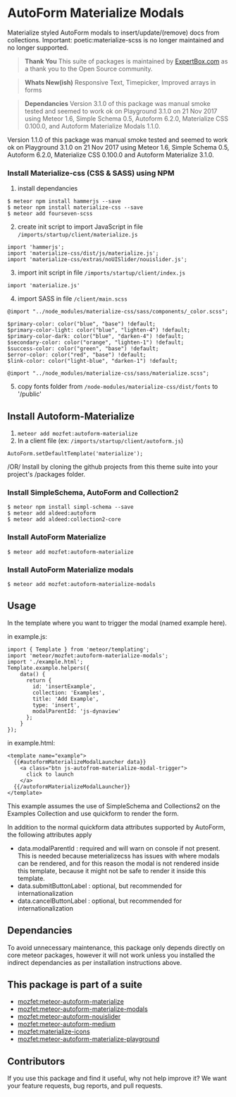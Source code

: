 # AutoForm Materialize Modals #
Materialize styled AutoForm modals to insert/update/(remove) docs from collections.
Important: poetic:materialize-scss is no longer maintained and no longer supported.

> **Thank You** This suite of packages is maintained by [ExpertBox.com](http://www.ExpertBox.com) as a thank you to the Open Source community.

> **Whats New(ish)** Responsive Text, Timepicker, Improved arrays in forms

> **Dependancies** Version 3.1.0 of this package was manual smoke tested and seemed to work ok on Playground 3.1.0 on 21 Nov 2017 using Meteor 1.6, Simple Schema 0.5, Autoform 6.2.0, Materialize CSS 0.100.0, and Autoform Materialize Modals 1.1.0.

Version 1.1.0 of this package was manual smoke tested and seemed to work ok on Playground 3.1.0 on 21 Nov 2017 using Meteor 1.6, Simple Schema 0.5, Autoform 6.2.0, Materialize CSS 0.100.0 and Autoform Materialize 3.1.0.

### Install Materialize-css (CSS & SASS) using NPM ###

1. install dependancies
```
$ meteor npm install hammerjs --save
$ meteor npm install materialize-css --save
$ meteor add fourseven-scss
```
2. create init script to import JavaScript in file `/imports/startup/client/materialize.js`
```
import 'hammerjs';
import 'materialize-css/dist/js/materialize.js';
import 'materialize-css/extras/noUISlider/nouislider.js';
```
3. import init script in file `/imports/startup/client/index.js`
```
import 'materialize.js'
```
4. import SASS in file `/client/main.scss`
```
@import "../node_modules/materialize-css/sass/components/_color.scss";

$primary-color: color("blue", "base") !default;
$primary-color-light: color("blue", "lighten-4") !default;
$primary-color-dark: color("blue", "darken-4") !default;
$secondary-color: color("orange", "lighten-1") !default;
$success-color: color("green", "base") !default;
$error-color: color("red", "base") !default;
$link-color: color("light-blue", "darken-1") !default;

@import "../node_modules/materialize-css/sass/materialize.scss";
```
5. copy fonts folder from `/node-modules/materialize-css/dist/fonts` to '/public'

## Install Autoform-Materialize ##

1. `meteor add mozfet:autoform-materialize`
2. In a client file (ex: `/imports/startup/client/autoform.js`)
  ```
  AutoForm.setDefaultTemplate('materialize');
  ```
/OR/ Install by cloning the github projects from this theme suite into your project's /packages folder.

### Install SimpleSchema, AutoForm and Collection2 ###
```
$ meteor npm install simpl-schema --save
$ meteor add aldeed:autoform
$ meteor add aldeed:collection2-core
```

### Install AutoForm Materialize ###
```
$ meteor add mozfet:autoform-materialize
```

### Install AutoForm Materialize modals ###
```
$ meteor add mozfet:autoform-materialize-modals
```

## Usage ##
In the template where you want to trigger the modal (named example here).

in example.js:
```
import { Template } from 'meteor/templating';
import 'meteor/mozfet:autoform-materialize-modals';
import './example.html';
Template.example.helpers({
    data() {
      return {
        id: 'insertExample',
        collection: 'Examples',
        title: 'Add Example',
        type: 'insert',
        modalParentId: 'js-dynaview'
      };
    }
});
```

in example.html:
```
<template name="example">
  {{#autoformMaterializeModalLauncher data}}
    <a class="btn js-autofrom-materialize-modal-trigger">
      click to launch
    </a>
  {{/autoformMaterializeModalLauncher}}
</template>
```

This example assumes the use of SimpleSchema and Collections2 on the Examples Collection and use quickform to render the form.

In addition to the normal quickform data attributes supported by AutoForm, the following attributes apply
- data.modalParentId : required and will warn on console if not present. This is needed because meterializecss has issues with where modals can be rendered, and for this reason the modal is not rendered inside this template, because it might not be safe to render it inside this template.
- data.submitButtonLabel : optional, but recommended for internationalization
- data.cancelButtonLabel : optional, but recommended for internationalization

## Dependancies ##
To avoid unnecessary maintenance, this package only depends directly on core meteor packages, however it will not work unless you installed the indirect dependancies as per installation instructions above.

## This package is part of a suite ##
- [mozfet:meteor-autoform-materialize](https://github.com/mozfet/meteor-autoform-materialize)
- [mozfet:meteor-autoform-materialize-modals](https://github.com/mozfet/meteor-autoform-materialize-modals)
- [mozfet:meteor-autoform-nouislider](https://github.com/mozfet/meteor-autoform-nouislider)
- [mozfet:meteor-autoform-medium](https://github.com/mozfet/meteor-autoform-medium)
- [mozfet:materialize-icons](https://github.com/mozfet/meteor-materialize-icons)
- [mozfet:meteor-autoform-materialize-playground](https://github.com/mozfet/meteor-autoform-materialize-playground)

## Contributors

If you use this package and find it useful, why not help improve it? We want your feature requests, bug reports, and pull requests.
